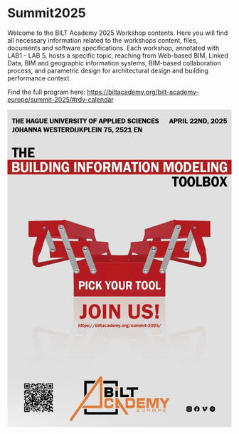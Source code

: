 # Summit2025

Welcome to the BILT Academy 2025 Workshop contents. 
Here you will find all necessary information related to the workshops content, files, documents and software specifications. 
Each workshop, annotated with LAB1 - LAB 5, hosts a specific topic, reaching from Web-based BIM, Linked Data, BIM and geographic information systems, BIM-based collaboration process, and parametric design for architectural design and building performance context.

Find the full program here:
https://biltacademy.org/bilt-academy-europe/summit-2025/#rdv-calendar


![alt text](<poster.jpg>)
